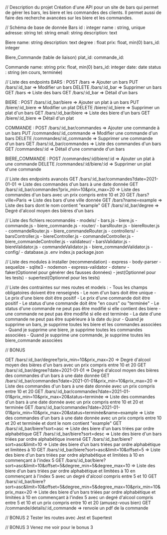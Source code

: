 // Description du projet Création d'une API pour un site de bars qui permet de gérer les bars, les biere et les commandes des clients. Il permet aussi de faire des recherche avancées sur les biere et les commandes.

// Schéma de base de donnée Bars id : integer name : string, unique adresse: string tel: string email: string description: text

Biere name: string description: text degree : float prix: float, min(0) bars_id: integer

Biere_Commande (table de liaison) plat_id: commande_id:

Commande name: string prix: float, min(0) bars_id: integer date: date status : string (en cours, terminée)

// Liste des endpoints BARS : POST /bars => Ajouter un bars PUT /bars/:id_bar => Modifier un bars DELETE /bars/:id_bar => Supprimer un bars GET /bars => Liste des bars GET /bars/:id_bar => Détail d'un bars

BIERE : POST /bars/:id_bar/biere => Ajouter un plat à un bars PUT /biere/:id_biere => Modifier un plat DELETE /biere/:id_biere => Supprimer un plat d'un bars GET /bars/:id_bar/biere => Liste des biere d'un bars GET /biere/:id_biere => Détail d'un plat

COMMANDE : POST /bars/:id_bar/commandes => Ajouter une commande à un bars PUT /commandes/:id_commande => Modifier une commande d'un bars DELETE /commandes/:id_commande => Supprimer une commande d'un bars GET /bars/:id_bar/commandes => Liste des commandes d'un bars GET /commandes/:id => Détail d'une commande d'un bars

BIERE_COMMANDE : POST /commandes/:id/biere/:id => Ajouter un plat à une commande DELETE /commandes/:id/biere/:id => Supprimer un plat d'une commande

// Liste des endpoints avancés GET /bars/:id_bar/commandes?date=2021-01-01 => Liste des commandes d'un bars à une date donnée GET /bars/:id_bar/commandes?prix_min=10&prix_max=20 => Liste des commandes d'un bars avec un prix compris entre 10 et 20 GET /bars?ville=Paris => Liste des bars d'une ville donnée GET /bars?name=example => Liste des bars dont le nom contient "example" GET /bars/:id_bar/degree => Degré d'alcool moyen des bières d'un bars

// Liste des fichiers recommandés - models/ - bars.js - biere.js - commande.js - biere_commande.js - router/ - barsRouter.js - biereRouter.js - commandeRouter.js - biere_commandeRouter.js - controllers/ - barsController.js - biereController.js - commandeController.js - biere_commandeController.js - validateur/ - barsValidator.js - biereValidator.js - commandeValidator.js - biere_commandeValidator.js - config/ - database.js .env index.js package.json

// Liste des modules à installer (recommendation) - express - body-parser - sequelize - sqlite3 - nodemon - express-validator - dotenv - faker(Optionnel pour générer des fausses données) - jest(Optionnel pour les tests) - supertest(Optionnel pour les tests)

// Liste des contraintes sur mes routes et models : - Tous les champs obligatoires doivent être renseignés - Le nom d'un bars doit être unique - Le prix d'une biere doit être positif - Le prix d'une commande doit être positif - Le status d'une commande doit être "en cours" ou "terminée" - Le status d'une commande ne peut pas être modifié si elle contient des biere - une commande ne peut pas être modifié si elle est terminée - La date d'une commande ne peut pas être supérieure à la date du jour - Quand je supprime un bars, je supprime toutes les biere et les commandes associées - Quand je supprime une biere, je supprime toutes les commandes associées - Quand je supprime une commande, je supprime toutes les biere_commande associées

// BONUS

GET /bars/:id_bar/degree?prix_min=10&prix_max=20 => Degré d'alcool moyen des bières d'un bars avec un prix compris entre 10 et 20 GET /bars/:id_bar/degree?date=2021-01-01 => Degré d'alcool moyen des bières des commandes d'un bars à une date donnée GET /bars/:id_bar/commandes?date=2021-01-01&prix_min=10&prix_max=20 => Liste des commandes d'un bars à une date donnée avec un prix compris entre 10 et 20 GET /bars/:id_bar/commandes?date=2021-01-01&prix_min=10&prix_max=20&status=terminée => Liste des commandes d'un bars à une date donnée avec un prix compris entre 10 et 20 et terminée GET /bars/:id_bar/commandes?date=2021-01-01&prix_min=10&prix_max=20&status=terminée&name=example => Liste des commandes d'un bars à une date donnée avec un prix compris entre 10 et 20 et terminée et dont le nom contient "example" GET /bars/:id_bar/biere?sort=asc => Liste des biere d'un bars triées par ordre alphabétique GET /bars/:id_bar/biere?sort=desc => Liste des biere d'un bars triées par ordre alphabétique inversé GET /bars/:id_bar/biere?sort=asc&limit=10 => Liste des biere d'un bars triées par ordre alphabétique et limitées à 10 GET /bars/:id_bar/biere?sort=asc&limit=10&offset=5 => Liste des biere d'un bars triées par ordre alphabétique et limitées à 10 en commençant à l'index 5 GET /bars/:id_bar/biere?sort=asc&limit=10&offset=5&degree_min=5&degree_max=10 => Liste des biere d'un bars triées par ordre alphabétique et limitées à 10 en commençant à l'index 5 avec un degré d'alcool compris entre 5 et 10 GET /bars/:id_bar/biere?sort=asc&limit=10&offset=5&degree_min=5&degree_max=10&prix_min=10&prix_max=20 => Liste des biere d'un bars triées par ordre alphabétique et limitées à 10 en commençant à l'index 5 avec un degré d'alcool compris entre 5 et 10 et un prix compris entre 10 et 20 (amusez-vous bien) GET /commande/details/:id_commande => renvoie un pdf de la commande

// BONUS 2 Tester les routes avec Jest et Supertest

// BONUS 3 Venez me voir pour le bonus 3
